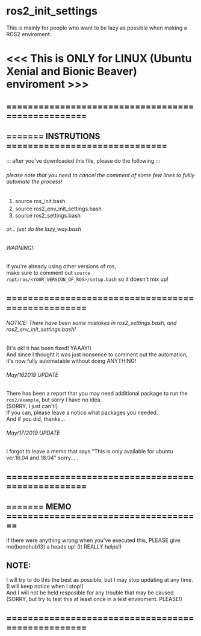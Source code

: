 # ros2_init_settings
This is mainly for people who want to be lazy as possible when making a ROS2 enviroment.

# <<< This is ONLY for LINUX (Ubuntu Xenial and Bionic Beaver) enviroment >>>
  
##  ==================================================
##  ======= INSTRUTIONS ==============================

::: after you've downloaded this file, please do the following :::
　
 ###### please note that you need to cancel the comment of some few lines to fullly automate the process!  
   
  1. source ros_init.bash　　
　　
  2. source ros2_env_init_settings.bash　　
　　
  3. source ros2_settings.bash  
  
  ###### or... just do the lazy_way.bash
  
  ###### WARNING!:
  If you're already using other versions of ros,  
  make sure to comment out `source /opt/ros/<YOUR_VERSION_OF_ROS>/setup.bash` so it doesn't mix up!
  
##  ==================================================  
###### NOTICE: There have been some mistakes in ros2_settings.bash, and ros2_env_init_settings.bash!
(It's ok! it has been fixed! YAAAY!)  
And since I thought it was just nonsence to comment out the automation, it's now fully automatable without doing ANYTHING!  
  
###### May/162019 UPDATE
There has been a report that you may need additional package to run the `ros2/example`, but sorry I have no idea.  
(SORRY, I just can't!)  
If you can, please leave a notice what packages you needed.  
And if you did, thanks...

###### May/17/2019 UPDATE
I forgot to leave a memo that says "This is only available for ubuntu ver.16.04 and 18.04" sorry...
.   
##  ==================================================  
##  ======= MEMO =====================================  
  
  if there were anything wrong when you've executed this, PLEASE give me(bonohub13) a heads up! 
  (It REALLY helps!)  
  
##  NOTE:
  I will try to do this the best as possible, but I may stop updating at any time.  
  (I will keep notice when I stop!)  
  And I will not be held resposible for any trouble that may be caused  
  (SORRY, but try to test this at least once in a test enviroment. PLEASE!) 
   
##  ==================================================  
